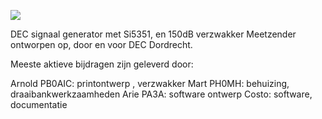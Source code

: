
<p><img src="https://github.com/costonisp/DEC-Meetzender-test/pictures/crew.jpg"></a></p> 
DEC signaal generator met Si5351, en 150dB verzwakker
Meetzender ontworpen op, door en voor DEC Dordrecht.

Meeste aktieve bijdragen zijn geleverd door:

Arnold PB0AIC:  printontwerp , verzwakker
Mart PH0MH: behuizing, draaibankwerkzaamheden
Arie PA3A: software ontwerp
Costo: software, documentatie

